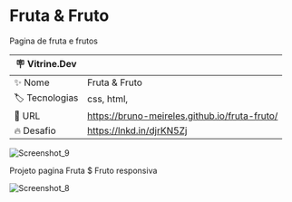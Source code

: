 # Fruta & Fruto

Pagina de fruta e frutos

| :placard: Vitrine.Dev |     |
| -------------  | --- |
| :sparkles: Nome        |  Fruta & Fruto
| :label: Tecnologias | css, html,
| :rocket: URL         |https://bruno-meireles.github.io/fruta-fruto/
| :fire: Desafio     | https://lnkd.in/djrKN5Zj


![Screenshot_9](https://user-images.githubusercontent.com/88012503/197591865-048fa307-3d7e-487f-95d1-0cf72f31af60.png)

Projeto pagina Fruta $ Fruto responsiva


![Screenshot_8](https://user-images.githubusercontent.com/88012503/197591895-32c0ce2b-a70e-4c0c-b222-3ae4f3a35600.png)
